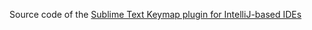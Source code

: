 Source code of the [Sublime Text Keymap plugin for IntelliJ-based IDEs](https://plugins.jetbrains.com/plugin/12551-sublime-text-keymap)
